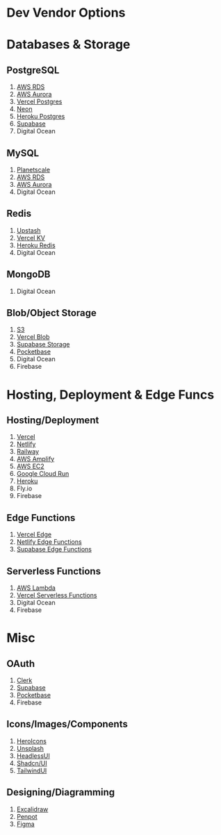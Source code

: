 # Dev Vendor Options

# Databases & Storage
## PostgreSQL
1. [AWS RDS](https://aws.amazon.com/rds/)
2. [AWS Aurora](https://aws.amazon.com/rds/aurora/)
3. [Vercel Postgres](https://vercel.com/storage/postgres)
4. [Neon](https://neon.tech/)
5. [Heroku Postgres](https://www.heroku.com/postgres)
6. [Supabase](https://supabase.com/database)
7. Digital Ocean
##  MySQL
1. [Planetscale](https://planetscale.com/)
2. [AWS RDS](https://aws.amazon.com/rds/)
3. [AWS Aurora](https://aws.amazon.com/rds/aurora/)
4. Digital Ocean

## Redis
1. [Upstash](https://upstash.com/)
2. [Vercel KV](https://vercel.com/storage/kv)
3. [Heroku Redis](https://www.heroku.com/redis)
4. Digital Ocean

## MongoDB
1. Digital Ocean

## Blob/Object Storage
1. [S3](https://aws.amazon.com/s3/)
2. [Vercel Blob](https://vercel.com/storage/blob)
3. [Supabase Storage](https://supabase.com/storage)
4. [Pocketbase](https://pocketbase.io/)
5. Digital Ocean
6. Firebase

# Hosting, Deployment & Edge Funcs
## Hosting/Deployment
1. [Vercel](https://vercel.com/)
2. [Netlify](https://www.netlify.com/)
3. [Railway](https://railway.app/)
4. [AWS Amplify](https://aws.amazon.com/amplify/)
5. [AWS EC2](https://aws.amazon.com/ec2/)
6. [Google Cloud Run](https://cloud.google.com/run/)
7. [Heroku](https://www.heroku.com/)
8. Fly.io
9. Firebase

## Edge Functions
1. [Vercel Edge](https://vercel.com/features/edge-functions)
2. [Netlify Edge Functions](https://www.netlify.com/products/#netlify-edge-functions)
3. [Supabase Edge Functions](https://supabase.com/edge-functions)

## Serverless Functions
1. [AWS Lambda](https://aws.amazon.com/lambda/)
2. [Vercel Serverless Functions](https://vercel.com/docs/concepts/functions/serverless-functions)
3. Digital Ocean
4. Firebase

# Misc
## OAuth
1. [Clerk](https://clerk.com/)
2. [Supabase](https://supabase.com/auth)
3. [Pocketbase](https://pocketbase.io/)
4. Firebase

## Icons/Images/Components
1. [HeroIcons](https://heroicons.com/)
2. [Unsplash](https://unsplash.com/)
3. [HeadlessUI](https://headlessui.com/)
4. [Shadcn/UI](https://ui.shadcn.com/)
5. [TailwindUI](https://tailwindui.com/)

## Designing/Diagramming
1. [Excalidraw](https://excalidraw.com/)
2. [Penpot](https://penpot.app/)
3. [Figma](https://www.figma.com/)